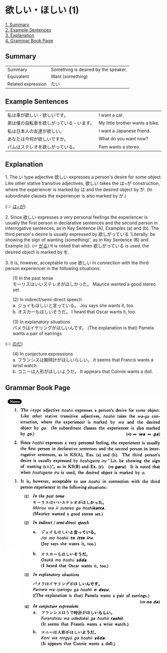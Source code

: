 # 欲しい・ほしい (1)

[1. Summary](#summary)<br>
[2. Example Sentences](#example-sentences)<br>
[3. Explanation](#explanation)<br>
[4. Grammar Book Page](#grammar-book-page)<br>


## Summary

<table><tr>   <td>Summary</td>   <td>Something is desired by the speaker.</td></tr><tr>   <td>Equivalent</td>   <td>Want (something)</td></tr><tr>   <td>Related expression</td>   <td>たい</td></tr></table>

## Example Sentences

<table><tr>   <td>私は車が欲しい・欲しいです。</td>   <td>I want a car.</td></tr><tr>   <td>弟は僕の自転車を欲しがっている・います。</td>   <td>My little brother wants a bike.</td></tr><tr>   <td>私は日本人の友達が欲しい。</td>   <td>I want a Japanese friend.</td></tr><tr>   <td>あなたは今何が欲しいですか。</td>   <td>What do you want now?</td></tr><tr>   <td>パムはステレオを欲しがっている。</td>   <td>Pam wants a stereo.</td></tr></table>

## Explanation

<p>1. The い type adjective <span class="cloze">欲しい</span> expresses a person's desire for some object. Like other stative transitive adjectives, <span class="cloze">欲しい</span> takes the は~が construction, where the experiencer is marked by は and the desired object by が. (In subordinate clauses the experiencer is also marked by が.)</p>  <p>(⇨ <a href="#㊦ は～が">は~が</a>)</p>  <p>2. Since <span class="cloze">欲しい</span> expresses a very personal feelings the experiencer is usually the first person in declarative sentences and the second person in interrogative sentences, as in Key Sentence (A), Examples (a) and (b). The third person's desire is usually expressed by <span class="cloze">欲し</span>がっている 'Literally: be showing the sign of wanting (something)', as in Key Sentence (B) and Example (c). (⇨ <a href="#㊦ がる">がる</a>) It is noted that when <span class="cloze">欲し</span>がっている is used, the desired object is marked by を.</p>  <p>3. It is, however, acceptable to use <span class="cloze">欲しい</span> in connection with the third person experiencer in the following situations:</p>  <ul>(1) In the past tense <div class="divide"></div> モーリスはいいステレオが<span class="cloze">ほしかった</span>。 Maurice wanted a good stereo set. </ul>  <ul>(2) In indirect/semi-direct speech <div class="divide"></div> a. ジョイも<span class="cloze">ほしい</span>と言っている。 Joy says she wants it, too. <div class="divide"></div> b. オスカーも<span class="cloze">ほしい</span>そうだ。 I heard that Oscar wants it, too. </ul>  <ul>(3) In explanatory situations <div class="divide"></div> パメラはイヤリングが<span class="cloze">ほしい</span>んです。 (The explanation is that) Pamela wants a pair of earrings. </ul>  <p>(⇨ <a href="#㊦ のだ">のだ</a>)</p>  <ul>(4) In conjecture expressions <div class="divide"></div> a. フランシスは腕時計が<span class="cloze">ほしい</span>らしい。 It seems that Francis wants a wrist watch. <div class="divide"></div> b. コニーは人形が<span class="cloze">ほしい</span>ようだ。 It appears that Connie wants a doll. </ul>

## Grammar Book Page

![](../img/Basic欲しい.png)

